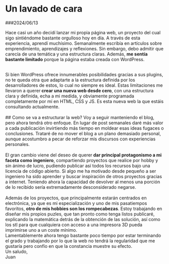 # Un lavado de cara
###2024/06/13

Hace casi un año decidí lanzar mi propia página web, un proyecto del cual sigo sintiéndome bastante orgulloso hoy en día. A través de esta experiencia, aprendí muchísimo. Semanalmente escribía en artículos sobre emprendimiento, aprendizajes y reflexiones. Sin embargo, debo admitir que carecía de una temática y una estructura claras. Además, <b>me sentía bastante limitado</b> porque la página estaba creada con WordPress.
<br>

<br>
Si bien WordPress ofrece innumerables posibilidades gracias a sus plugins, no te queda otra que adaptarte a la estructura definida por los desarrolladores de estos, lo cual no siempre es ideal. Estas limitaciones me llevaron a querer<b> crear una nueva web desde cero</b>, con una estructura clara y definida, echa a mi medida, y obviamente programada completamente por mí en HTML, CSS y JS. Es esta nueva web la que estáis consultando actualmente.
<br>

<br>
## Como se va a estructurar la web?
Voy a seguir manteniendo el blog, pero ahora tendrá otro enfoque. En lugar de post semanales daré más valor a cada publicación invirtiendo más tiempo en moldear esas ideas fugaces o conclusiones. Trataré de no mover el blog a un plano demasiado personal, aunque acostumbro a pecar de reforzar mis discursos con experiencias personales.
<br>

<br>
El gran cambio viene del deseo de querer<b> dar principal protagonismo a mi faceta como ingeniero</b>, compartiendo proyectos que realice por hobby y sin ánimo de lucro, pudiendo publicar así todos los recursos bajo una licencia de código abierto. Si algo me ha motivado desde pequeño a ser ingeniero ha sido aprender y buscar inspiración de otros proyectos gracias a internet. Teniendo ahora la capacidad de devolver al menos una porción de lo recibido sería extremadamente desconsiderado negarse.
<br>

<br>
Además de los proyectos, que principalmente estarán centrados en electrónica, ya que es mi especialización y uno de mis pasatiempos favoritos, <b>otro de mis hobbies son los rompecabezas</b>. Estoy trabajando en diseñar mis propios puzles, que tan pronto como tenga listos publicaré, explicando la matemática detrás de la obtención de las solución, así como los stl para que cualquiera con acceso a una impresora 3D pueda imprimirse uno a un coste mínimo.

<br>
Lamentablemente ahora tengo bastante poco tiempo por estar terminando el grado y trabajando por lo que la web no tendrá la regularidad que me gustaría pero confío en que la constancia muestre su efecto. 

<br>
Un saludo,<br>
Juan